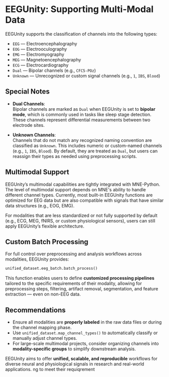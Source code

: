# EEGUnity: Supporting Multi-Modal Data

EEGUnity supports the classification of channels into the following types:

- `EEG` — Electroencephalography  
- `EOG` — Electrooculography  
- `EMG` — Electromyography  
- `MEG` — Magnetoencephalography  
- `ECG` — Electrocardiography  
- `Dual` — Bipolar channels (e.g., `CFC5-POz`)  
- `Unknown` — Unrecognized or custom signal channels (e.g., `1`, `IBS`, `Blood`)

## Special Notes

- **Dual Channels**:  
  Bipolar channels are marked as `Dual` when EEGUnity is set to **bipolar mode**, which is commonly used in tasks like sleep stage detection. These channels represent differential measurements between two electrode sites.

- **Unknown Channels**:  
  Channels that do not match any recognized naming convention are classified as `Unknown`. This includes numeric or custom-named channels (e.g., `1`, `IBS`, `Blood`). By default, they are treated as `Dual`, but users can reassign their types as needed using preprocessing scripts.

## Multimodal Support

EEGUnity’s multimodal capabilities are tightly integrated with MNE-Python. The level of multimodal support depends on MNE's ability to handle different channel types. Currently, most built-in EEGUnity functions are optimized for EEG data but are also compatible with signals that have similar data structures (e.g., EOG, EMG).

For modalities that are less standardized or not fully supported by default (e.g., ECG, MEG, fNIRS, or custom physiological sensors), users can still apply EEGUnity’s flexible architecture.

## Custom Batch Processing

For full control over preprocessing and analysis workflows across modalities, EEGUnity provides:

```python
unified_dataset.eeg_batch.batch_process()
```

This function enables users to define **customized processing pipelines** tailored to the specific requirements of their modality, allowing for preprocessing steps, filtering, artifact removal, segmentation, and feature extraction — even on non-EEG data.

## Recommendations

- Ensure all modalities are **properly labeled** in the raw data files or during the channel mapping phase.
- Use `unified_dataset.map_channel_types()` to automatically classify or manually adjust channel types.
- For large-scale multimodal projects, consider organizing channels into **modality-specific groups** to simplify downstream analysis.

EEGUnity aims to offer **unified, scalable, and reproducible** workflows for diverse neural and physiological signals in research and real-world applications.
ng to meet their requiqrement
